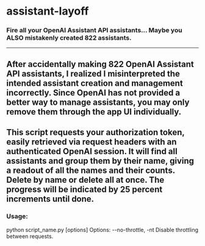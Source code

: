 # assistant-layoff #
### Fire all your OpenAI Assistant API assistants... Maybe you ALSO mistakenly created 822 assistants. ###
---
After accidentally making 822 OpenAI Assistant API assistants, I realized I misinterpreted the intended assistant creation and management incorrectly.
Since OpenAI has not provided a better way to manage assistants, you may only remove them through the app UI individually.
---
This script requests your authorization token, easily retrieved via request headers with an authenticated OpenAI session.
It will find all assistants and group them by their name, giving a readout of all the names and their counts.
Delete by name or delete all at once. The progress will be indicated by 25 percent increments until done.
---
### Usage: ###
python script_name.py [options]
Options:
    --no-throttle, -nt    Disable throttling between requests.
